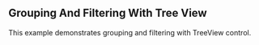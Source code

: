 ## Grouping And Filtering With Tree View
This example demonstrates grouping and filtering with TreeView control.